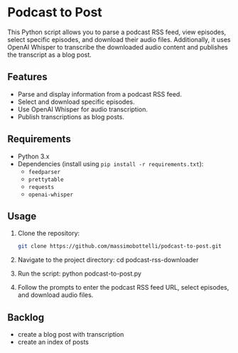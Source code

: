 # Podcast to Post

This Python script allows you to parse a podcast RSS feed, view episodes, select specific episodes, and download their audio files. Additionally, it uses OpenAI Whisper to transcribe the downloaded audio content and publishes the transcript as a blog post.

## Features

- Parse and display information from a podcast RSS feed.
- Select and download specific episodes.
- Use OpenAI Whisper for audio transcription.
- Publish transcriptions as blog posts.

## Requirements

- Python 3.x
- Dependencies (install using `pip install -r requirements.txt`):
  - `feedparser`
  - `prettytable`
  - `requests`
  - `openai-whisper`

## Usage

1. Clone the repository:

   ```bash
   git clone https://github.com/massimobottelli/podcast-to-post.git

2. Navigate to the project directory:
 cd podcast-rss-downloader

3. Run the script:
 python podcast-to-post.py

4. Follow the prompts to enter the podcast RSS feed URL, select episodes, and download audio files.

## Backlog

- create a blog post with transcription
- create an index of posts
